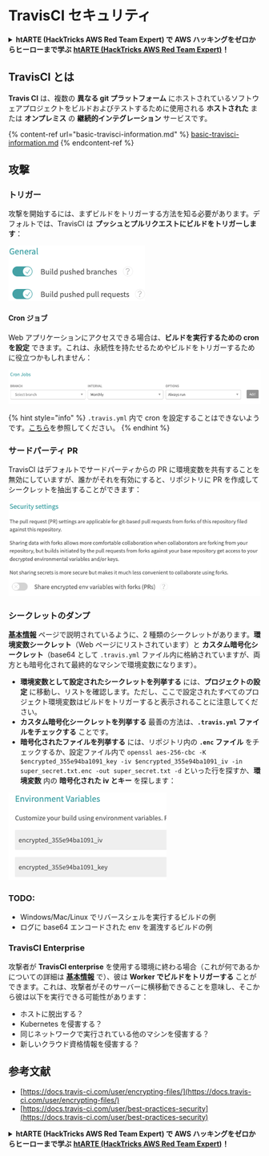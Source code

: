 # TravisCI セキュリティ

<details>

<summary><strong>htARTE (HackTricks AWS Red Team Expert) で AWS ハッキングをゼロからヒーローまで学ぶ</strong> <a href="https://training.hacktricks.xyz/courses/arte"><strong>htARTE (HackTricks AWS Red Team Expert)</strong></a><strong>！</strong></summary>

HackTricks をサポートする他の方法:

* **HackTricks にあなたの会社を広告したい**、または **HackTricks を PDF でダウンロードしたい** 場合は、[**サブスクリプションプラン**](https://github.com/sponsors/carlospolop)をチェックしてください！
* [**公式 PEASS & HackTricks グッズ**](https://peass.creator-spring.com) を入手する
* [**PEASS ファミリー**](https://opensea.io/collection/the-peass-family) を発見する、私たちの独占的な [**NFTs**](https://opensea.io/collection/the-peass-family) のコレクション
* 💬 [**Discord グループ**](https://discord.gg/hRep4RUj7f) に **参加する** か、[**telegram グループ**](https://t.me/peass) に参加するか、**Twitter** 🐦 [**@carlospolopm**](https://twitter.com/carlospolopm) を **フォローする**。
* **HackTricks** の GitHub リポジトリ [**HackTricks**](https://github.com/carlospolop/hacktricks) と [**HackTricks Cloud**](https://github.com/carlospolop/hacktricks-cloud) に PR を提出して、あなたのハッキングのコツを共有する。

</details>

## TravisCI とは

**Travis CI** は、複数の **異なる git プラットフォーム** にホストされているソフトウェアプロジェクトをビルドおよびテストするために使用される **ホストされた** または **オンプレミス** の **継続的インテグレーション** サービスです。

{% content-ref url="basic-travisci-information.md" %}
[basic-travisci-information.md](basic-travisci-information.md)
{% endcontent-ref %}

## 攻撃

### トリガー

攻撃を開始するには、まずビルドをトリガーする方法を知る必要があります。デフォルトでは、TravisCI は **プッシュとプルリクエストにビルドをトリガーします**：

![](<../../.gitbook/assets/image (19) (1).png>)

#### Cron ジョブ

Web アプリケーションにアクセスできる場合は、**ビルドを実行するための cron を設定** できます。これは、永続性を持たせるためやビルドをトリガーするために役立つかもしれません：

![](<../../.gitbook/assets/image (42).png>)

{% hint style="info" %}
`.travis.yml` 内で cron を設定することはできないようです。[こちら](https://github.com/travis-ci/travis-ci/issues/9162)を参照してください。
{% endhint %}

### サードパーティ PR

TravisCI はデフォルトでサードパーティからの PR に環境変数を共有することを無効にしていますが、誰かがそれを有効にすると、リポジトリに PR を作成してシークレットを抽出することができます：

![](<../../.gitbook/assets/image (1) (1) (1) (1) (1) (1) (1) (1).png>)

### シークレットのダンプ

[**基本情報**](basic-travisci-information.md) ページで説明されているように、2 種類のシークレットがあります。**環境変数シークレット**（Web ページにリストされています）と **カスタム暗号化シークレット**（base64 として `.travis.yml` ファイル内に格納されていますが、両方とも暗号化されて最終的なマシンで環境変数になります）。

* **環境変数として設定されたシークレットを列挙する** には、**プロジェクトの設定** に移動し、リストを確認します。ただし、ここで設定されたすべてのプロジェクト環境変数はビルドをトリガーすると表示されることに注意してください。
* **カスタム暗号化シークレットを列挙する** 最善の方法は、**`.travis.yml` ファイルをチェックする** ことです。
* **暗号化されたファイルを列挙する** には、リポジトリ内の **`.enc` ファイル** をチェックするか、設定ファイル内で `openssl aes-256-cbc -K $encrypted_355e94ba1091_key -iv $encrypted_355e94ba1091_iv -in super_secret.txt.enc -out super_secret.txt -d` といった行を探すか、**環境変数** 内の **暗号化された iv とキー** を探します：

![](<../../.gitbook/assets/image (71).png>)

### TODO:

* Windows/Mac/Linux でリバースシェルを実行するビルドの例
* ログに base64 エンコードされた env を漏洩するビルドの例

### TravisCI Enterprise

攻撃者が **TravisCI enterprise** を使用する環境に終わる場合（これが何であるかについての詳細は [**基本情報**](basic-travisci-information.md#travisci-enterprise) で）、彼は **Worker でビルドをトリガーする** ことができます。これは、攻撃者がそのサーバーに横移動できることを意味し、そこから彼は以下を実行できる可能性があります：

* ホストに脱出する？
* Kubernetes を侵害する？
* 同じネットワークで実行されている他のマシンを侵害する？
* 新しいクラウド資格情報を侵害する？

## 参考文献

* [https://docs.travis-ci.com/user/encrypting-files/](https://docs.travis-ci.com/user/encrypting-files/)
* [https://docs.travis-ci.com/user/best-practices-security](https://docs.travis-ci.com/user/best-practices-security)

<details>

<summary><strong>htARTE (HackTricks AWS Red Team Expert) で AWS ハッキングをゼロからヒーローまで学ぶ</strong> <a href="https://training.hacktricks.xyz/courses/arte"><strong>htARTE (HackTricks AWS Red Team Expert)</strong></a><strong>！</strong></summary>

HackTricks をサポートする他の方法:

* **HackTricks にあなたの会社を広告したい**、または **HackTricks を PDF でダウンロードしたい** 場合は、[**サブスクリプションプラン**](https://github.com/sponsors/carlospolop)をチェックしてください！
* [**公式 PEASS & HackTricks グッズ**](https://peass.creator-spring.com) を入手する
* [**PEASS ファミリー**](https://opensea.io/collection/the-peass-family) を発見する、私たちの独占的な [**NFTs**](https://opensea.io/collection/the-peass-family) のコレクション
* 💬 [**Discord グループ**](https://discord.gg/hRep4RUj7f) に **参加する** か、[**telegram グループ**](https://t.me/peass) に参加するか、**Twitter** 🐦 [**@carlospolopm**](https://twitter.com/carlospolopm) を **フォローする**。
* **HackTricks** の GitHub リポジトリ [**HackTricks**](https://github.com/carlospolop/hacktricks) と [**HackTricks Cloud**](https://github.com/carlospolop/hacktricks-cloud) に PR を提出して、あなたのハッキングのコツを共有する。

</details>
